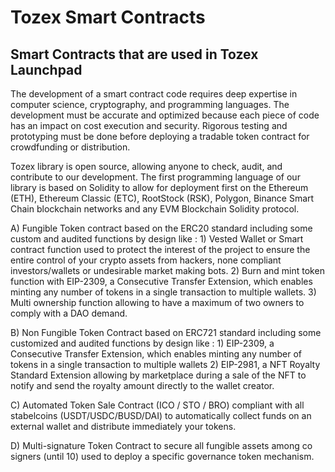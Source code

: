 # Tozex Smart Contracts

## Smart Contracts that are used in Tozex Launchpad

The development of a smart contract code requires deep expertise in computer science, cryptography, and programming languages. The development must be accurate and optimized because each piece of code has an impact on cost execution and security. Rigorous testing and prototyping must be done before deploying a tradable token contract for crowdfunding or distribution.

Tozex library is open source, allowing anyone to check, audit, and contribute to our development. The first programming language of our library is based on Solidity to allow for deployment first on the Ethereum (ETH), Ethereum Classic (ETC), RootStock (RSK), Polygon,  Binance Smart Chain blockchain networks and any EVM Blockchain Solidity protocol. 

A) Fungible Token contract based on the ERC20 standard including some custom and audited functions by design like : 
	1) Vested Wallet or Smart contract function used to protect the interest of the project to ensure the entire control of your crypto assets from hackers, none compliant investors/wallets or undesirable market making bots.
	2) Burn and mint token function with EIP-2309, a Consecutive Transfer Extension, which enables minting any number of tokens in a single transaction to multiple wallets.
	3) Multi ownership function allowing to have a maximum of two owners to comply with a DAO demand.

B) Non Fungible Token Contract based on ERC721 standard including some customized and audited functions by design like : 
	1) EIP-2309, a Consecutive Transfer Extension, which enables minting any number of tokens in a single transaction to multiple wallets
  2) EIP-2981, a NFT Royalty Standard Extension allowing by marketplace during a sale of the NFT to notify and send the royalty amount directly to the wallet creator.

C) Automated Token Sale Contract (ICO / STO / BRO) compliant with all stabelcoins (USDT/USDC/BUSD/DAI) to automatically collect funds on an external wallet and distribute immediately your tokens. 

D) Multi-signature Token Contract to secure all fungible assets among co signers (until 10) used to deploy a specific governance token mechanism.






